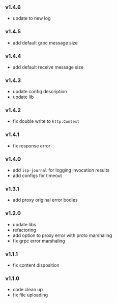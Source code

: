### v1.4.6
* update to new log
### v1.4.5
* add default grpc message size
### v1.4.4
* add default receive message size
### v1.4.3
* update config description
* update lib
### v1.4.2
* fix double write to `http.Context`
### v1.4.1
* fix response error
### v1.4.0
* add `isp-journal` for logging invocation results
* add configs for timeout 
### v1.3.1
* add proxy original error bodies
### v1.2.0
* update libs
* refactoring
* add option to proxy error with proto marshaling
* fix grpc error marshaling
### v1.1.1
* fix content disposition
### v1.1.0
* code clean up
* fix file uploading
